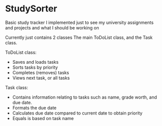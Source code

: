 # StudySorter
Basic study tracker I implemented just to see my university assignments and projects and what I should be working on

Currently just contains 2 classes
The main ToDoList class, and the Task class.

ToDoList class:
- Saves and loads tasks
- Sorts tasks by priority
- Completes (removes) tasks
- Views next task, or all tasks

Task class:
- Contains information relating to tasks such as name, grade worth, and due date.
- Formats the due date
- Calculates due date compared to current date to obtain priority
- Equals is based on task name
